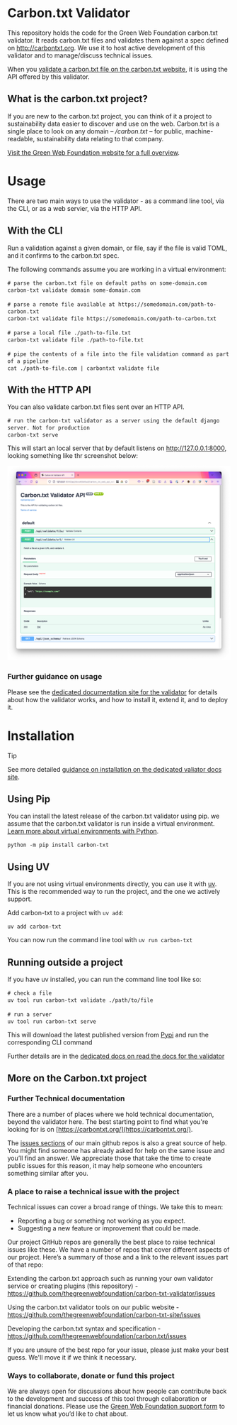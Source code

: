 # Carbon.txt Validator

This repository holds the code for the Green Web Foundation carbon.txt validator. It reads carbon.txt files and validates them against a spec defined on http://carbontxt.org. We use it to host active development of this validator and to manage/discuss technical issues.


When you [validate a carbon.txt file on the carbon.txt website](https://carbontxt.org/tools), it is using the API offered by this validator.

## What is the carbon.txt project?

If you are new to the carbon.txt project, you can think of it a project to sustainability data easier to discover and use on the web. Carbon.txt is a single place to look on any domain – */carbon.txt* – for public, machine-readable, sustainability data relating to that company.

[Visit the Green Web Foundation website for a full overview](https://www.thegreenwebfoundation.org/tools/carbon-txt/).

# Usage

There are two main ways to use the validator - as a command line tool, via the CLI, or as a web servier, via the HTTP API.

## With the CLI

Run a validation against a given domain, or file, say if the file is valid TOML,
and it confirms to the carbon.txt spec.

The following commands assume you are working in a virtual environment:

```shell
# parse the carbon.txt file on default paths on some-domain.com
carbon-txt validate domain some-domain.com

# parse a remote file available at https://somedomain.com/path-to-carbon.txt
carbon-txt validate file https://somedomain.com/path-to-carbon.txt

# parse a local file ./path-to-file.txt
carbon-txt validate file ./path-to-file.txt

# pipe the contents of a file into the file validation command as part of a pipeline
cat ./path-to-file.com | carbontxt validate file
```

## With the HTTP API

You can also validate carbon.txt files sent over an HTTP API.

```shell
# run the carbon-txt validator as a server using the default django server. Not for production
carbon-txt serve
```

This will start an local server that by default listens on http://127.0.0.1:8000, looking something like thr screenshot below:

![Screenshot of the validator API](docs/img/plugins-apidocs-example.png)

### Further guidance on usage 

Please see the [dedicated documentation site for the validator](https://carbon-txt-validator.readthedocs.io/en/latest/) for details about how the validator works, and how to install it, extend it, and to deploy it.

# Installation

> [!TIP]
> See more detailed [guidance on installation on the dedicated valiator docs site](https://carbon-txt-validator.readthedocs.io/en/latest/installation.html). 

## Using Pip

You can install the latest release of the carbon.txt validator using pip. we assume that the carbon.txt validator is run inside a virtual environment. [Learn more about virtual environments with Python](https://realpython.com/python-virtual-environments-a-primer/).

```
python -m pip install carbon-txt
```


## Using UV

If you are not using virtual environments directly, you can use it with
[uv](https://docs.astral.sh/uv/). This is the recommended way to run the
project, and the one we actively support.

Add carbon-txt to a project with `uv add`:

```
uv add carbon-txt
```

You can now run the command line tool with `uv run carbon-txt`

## Running outside a project

If you have uv installed, you can run the command line tool like so:

```
# check a file
uv tool run carbon-txt validate ./path/to/file

# run a server
uv tool run carbon-txt serve
```

This will download the latest published version from [Pypi](https://pypi.org/) and run the corresponding CLI command

Further details are in the [dedicated docs on read the docs for the validator](https://carbon-txt-validator.readthedocs.io/en/latest/index.html)


## More on the Carbon.txt project


### Further Technical documentation

There are a number of places where we hold technical documentation, beyond the validator here. The best starting point to find what you're looking for is on [https://carbontxt.org/](https://carbontxt.org/).

The [issues sections](https://github.com/thegreenwebfoundation/carbon.txt/issues) of our main github repos is also a great source of help. You might find someone has already asked for help on the same issue and you’ll find an answer. We appreciate those that take the time to create public issues for this reason, it may help someone who encounters something similar after you.

### A place to raise a technical issue with the project

Technical issues can cover a broad range of things. We take this to mean:

- Reporting a bug or something not working as you expect.
- Suggesting a new feature or improvement that could be made.

Our project GitHub repos are generally the best place to raise technical issues like these. We have a number of repos that cover different aspects of our project. Here’s a summary of those and a link to the relevant issues part of that repo:

Extending the carbon.txt approach such as running your own validator service or creating plugins (this repository) - https://github.com/thegreenwebfoundation/carbon-txt-validator/issues

Using the carbon.txt validator tools on our public website - https://github.com/thegreenwebfoundation/carbon-txt-site/issues

Developing the carbon.txt syntax and specification - https://github.com/thegreenwebfoundation/carbon.txt/issues

If you are unsure of the best repo for your issue, please just make your best guess. We'll move it if we think it necessary.


### Ways to collaborate, donate or fund this project

We are always open for discussions about how people can contribute back to the development and success of this tool through collaboration or financial donations. Please use the [Green Web Foundation support form](https://www.thegreenwebfoundation.org/support-form/) to let us know what you’d like to chat about.

